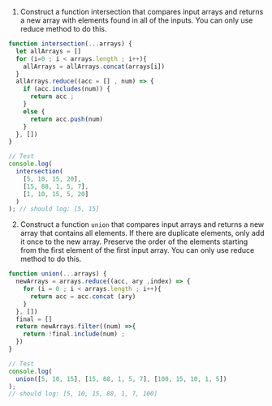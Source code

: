 1. Construct a function intersection that compares input arrays and returns a new array with elements found in all of the inputs. You can only use reduce method to do this.

```js
function intersection(...arrays) {
  let allArrays = []
  for (i=0 ; i < arrays.length ; i++){
    allArrays = allArrays.concat(arrays[i])
  }
  allArrays.reduce((acc = [] , num) => {
    if (acc.includes(num)) {
      return acc ;
    }
    else {
      return acc.push(num)
    }
  }, [])
}

// Test
console.log(
  intersection(
    [5, 10, 15, 20],
    [15, 88, 1, 5, 7],
    [1, 10, 15, 5, 20]
  )
); // should log: [5, 15]
```

2. Construct a function `union` that compares input arrays and returns a new array that contains all elements. If there are duplicate elements, only add it once to the new array. Preserve the order of the elements starting from the first element of the first input array. You can only use reduce method to do this.

```js
function union(...arrays) {
  newArrays = arrays.reduce((acc, ary ,index) => {
    for (i = 0 ; i < arrays.length ; i++){
      return acc = acc.concat (ary)
    }
  }, [])
  final = []
  return newArrays.filter((num) =>{
    return !final.include(num) ;
  })
}

// Test
console.log(
  union([5, 10, 15], [15, 88, 1, 5, 7], [100, 15, 10, 1, 5])
);
// should log: [5, 10, 15, 88, 1, 7, 100]
```
